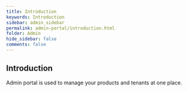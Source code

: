 ```yaml
---
title: Introduction
keywords: Introduction
sidebar: admin_sidebar
permalink: admin-portal/introduction.html
folder: Admin
hide_sidebar: false
comments: false
---
```


## Introduction

Admin portal is used to manage your products and tenants at one place.